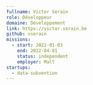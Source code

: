 ```yaml
---
fullname: Victor Serain
role: Développeur
domaine: Développement
link: https://victor.serain.be
github: vserain
missions:
  - start: 2022-01-03
    end: 2022-04-01
    status: independent
    employer: Malt
startups:
  - data-subvention
---
```



